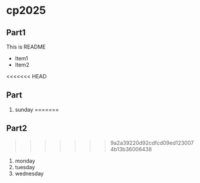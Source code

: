 # cp2025

## Part1
This is README
- Item1
- Item2

<<<<<<< HEAD
## Part
1. sunday
=======
## Part2
>>>>>>> 9a2a39220d92cdfcd09ed1230074b13b36006438
1. monday
1. tuesday
1. wednesday
